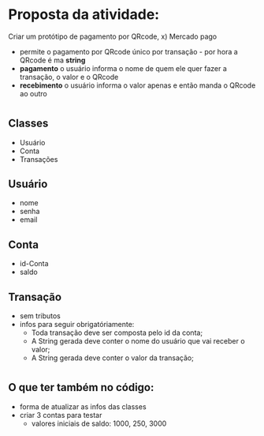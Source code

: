 # Proposta da atividade: 
Criar um protótipo de pagamento por QRcode, x) Mercado pago
- permite o pagamento por QRcode único por transação - por hora a QRcode é ma **string**
- **pagamento** o usuário informa o nome de quem ele quer fazer a transação, o valor e o QRcode 
-  **recebimento** o usuário informa o valor apenas e então manda o QRcode ao outro

#
## **Classes**
- Usuário
- Conta
- Transações 

## Usuário
- nome
- senha 
- email

## Conta
- id-Conta
- saldo

## Transação
- sem tributos
- infos para seguir obrigatóriamente:
    - Toda transação deve ser composta pelo id da conta;
    - A String gerada deve conter o nome do usuário que vai receber o valor;
    - A String gerada deve conter o valor da transação;

# 
## O que ter também no código:
- forma de atualizar as infos das classes
- criar 3 contas para testar
    - valores iniciais de saldo: 1000, 250, 3000
    
